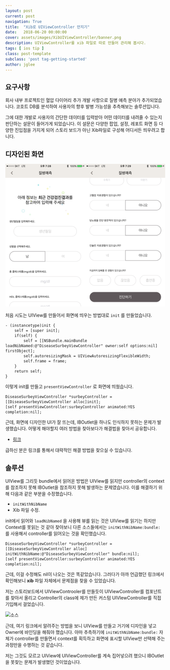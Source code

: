 ```yaml
---
layout: post
current: post
navigation: True
title:  "Xib로 UIViewController 만지기"
date:   2018-06-20 00:00:00
cover: assets/images/XibUIViewController/banner.png
description: UIViewController를 xib 파일로 따로 만들어 관리해 봅시다.
tags: [ ios tip ]
class: post-template
subclass: 'post tag-getting-started'
author: jglee
---
```




## 요구사항

 회사 내부 프로젝트인 혈압 다이어리 추가 개발 사항으로 질병 예측 분야가 추가되었습니다. 코호트 DB를 분석하여 사용자의 향후 발병 가능성을 추측해보는 솔루션입니다.

 그에 대한 개발로 사용자의 간단한 데이터를 입력받아 어떤 데이터를 내려줄 수 있는지 판단하는 설문이 들어가게 되었습니다. 이 설문은 다양한 팝업, 설정, 레포트 화면 등 다양한 진입점을 가지게 되어 스토리 보드가 아닌 Xib파일로 구성해 어디서든 띄우려고 합니다.



## 디자인된 화면

![](../assets/images/XibUIViewController/sample.png)

 처음 시도는 UIView를 만들어서 화면에 띄우는 방법대로 `init` 를 만들었습니다.

```
- (instancetype)init {
    self = [super init];
    if(self) {
        self = [[NSBundle.mainBundle loadNibNamed:@"DiseaseSurbeyViewController" owner:self options:nil] firstObject];
        self.autoresizingMask = UIViewAutoresizingFlexibleWidth;
        self.frame = frame;
    }
    return self;
}
```

 이렇게 init를 만들고 `presentViewController` 로 화면에 띄웠습니다.

```
DiseaseSurbeyViewController *surbeyController = [[DiseaseSurbeyViewController alloc]init];
[self presentViewController:surbeyController animated:YES completion:nil];
```

 근데, 화면에 디자인한 UI가 잘 뜨는데, IBOutlet을 하나도 인식하지 못하는 문제가 발생했습니다. 어떻게 해야할지 여러 방법을 찾아보다가 해결법을 찾아서 공유합니다.

* [링크](https://stackoverflow.com/questions/4763519/loaded-nib-but-the-view-outlet-was-not-set)

 급하신 분은 링크를 통해서 대략적인 해결 방법을 찾으실 수 있습니다.



## 솔루션

 UIView를 그리듯 bundle에서 읽어온 방법은 UIView를 읽지만 controller의 context를 참조하지 못해 IBOutlet을 참조하지 못해 발생하는 문제였습니다. 이를 해결하기 위해 다음과 같은 부분을 수정했습니다.

* `initWithNibName`
* Xib 파일 수정.

 init에서 읽어와 `loadNibNamed` 을 사용해 뷰를 읽는 것은 UIView를 읽기는 하지만 Context를 못읽는 것 같아 찾아보니 다른 소스들에서는 `initWithNibName:bundle:`  를 사용해서 controller를 읽어오는 것을 확인했습니다.

```
DiseaseSurbeyViewController *surbeyController = [[DiseaseSurbeyViewController alloc] initWithNibName:@"DiseaseSurbeyViewController" bundle:nil];
[self presentViewController:surbeyController animated:YES completion:nil];
```

 근데, 이걸 수정해도 nil이 나오는 것은 똑같았습니다. 그러다가 아까 언급했던 링크에서 확인해보니 **xib** 파일 자체에서 문제점을 찾을 수 있었습니다.

 저는 스토리보드에서 UIViewControoler를 만들듯이 UIViewController를 컴포넌트를 찾아서 올리고 Controller의 class에 제가 만든 커스텀 UIVIewController를 직접 기입해서 걸었습니다.

![소스](https://i.stack.imgur.com/fzu7d.jpg)

근데, 여기 링크에서 알려주는 방법을 보니 UIView를 만들고 거기에 디자인을 넣고 Owner에 바인딩을 해줘야 했습니다. 아마 추측하기에 `initWithNibName:bundle:`  자체가 controller를 만들면서 context를 획득하고 화면에 표시할 UIView만 선택해 주는 과정만을 수행하는 것 같습니다.

 저는 그것도 모르고 UIView에 UIViewController를 계속 집어넣으려 했으니 IBOutlet을 못찾는 문제가 발생했던 것이었습니다. 
